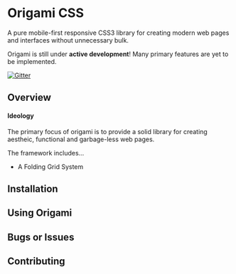 # Origami CSS
A pure mobile-first responsive CSS3 library for creating modern web pages and interfaces without
unnecessary bulk.

Origami is still under **active development**!
Many primary features are yet to be implemented.

[![Gitter](https://badges.gitter.im/Join%20Chat.svg)](https://gitter.im/chickencoder/origami)

## Overview
#### Ideology
The primary focus of origami is to provide a solid library for
creating aestheic, functional and garbage-less web pages.

The framework includes...
* A Folding Grid System

## Installation

## Using Origami

## Bugs or Issues

## Contributing

